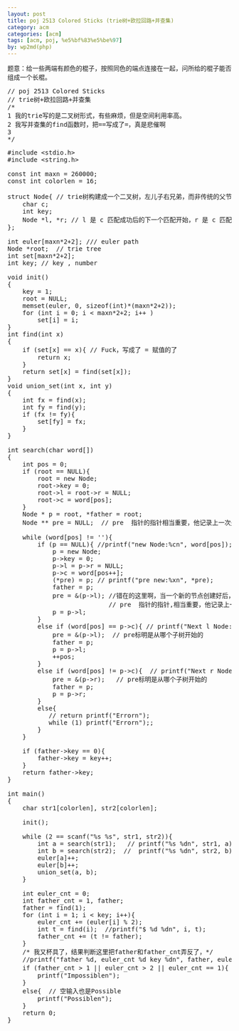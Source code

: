 ```yaml
---
layout: post
title: poj 2513 Colored Sticks (trie树+欧拉回路+并查集)
category: acm
categories: [acm]
tags: [acm, poj, %e5%bf%83%e5%be%97]
by: wp2md(php)
---
```


题意：给一些两端有颜色的棍子，按照同色的端点连接在一起，问所给的棍子能否组成一个长棍。
<pre>// poj 2513 Colored Sticks
// trie树+欧拉回路+并查集
/*
1 我的trie写的是二叉树形式，有些麻烦，但是空间利用率高。
2 我写并查集的find函数时，把==写成了=，真是悲催啊
3
*/</pre>
<!--more-->
<pre>#include &lt;stdio.h&gt;
#include &lt;string.h&gt;

const int maxn = 260000;
const int colorlen = 16;

struct Node{ // trie树构建成一个二叉树，左儿子右兄弟，而非传统的父节点含26个子树的树，不过我觉得这也不像二叉树了，不信你把父节点连同他的右子树以及右子树的右子树放在一条直线上看一下
    char c;
    int key;
    Node *l, *r; // l 是 c 匹配成功后的下一个匹配开始，r 是 c 匹配失败后下一个匹配的字符
};

int euler[maxn*2+2]; /// euler path
Node *root;  // trie tree
int set[maxn*2+2];
int key; // key , number

void init()
{
    key = 1;
    root = NULL;
    memset(euler, 0, sizeof(int)*(maxn*2+2));
    for (int i = 0; i &lt; maxn*2+2; i++ )
        set[i] = i;
}
int find(int x)
{
    if (set[x] == x){ // Fuck，写成了 = 赋值的了
        return x;
    }
    return set[x] = find(set[x]);
}
void union_set(int x, int y)
{
    int fx = find(x);
    int fy = find(y);
    if (fx != fy){
        set[fy] = fx;
    }
}

int search(char word[])
{
    int pos = 0;
    if (root == NULL){
        root = new Node;
        root-&gt;key = 0;
        root-&gt;l = root-&gt;r = NULL;
        root-&gt;c = word[pos];
    }
    Node * p = root, *father = root;
    Node ** pre = NULL;  // pre  指针的指针相当重要，他记录上一次是从父亲的哪个子树开始的,

    while (word[pos] != ''){
        if (p == NULL){ //printf("new Node:%cn", word[pos]);
            p = new Node;
            p-&gt;key = 0;
            p-&gt;l = p-&gt;r = NULL;
            p-&gt;c = word[pos++];
            (*pre) = p; // printf("pre new:%xn", *pre);
            father = p;
            pre = &amp;(p-&gt;l); //错在的这里啊，当一个新的节点创建好后，就应该从下一个节点，即左子树开始检测，则记录相应位置的pre也要更改
                           // pre  指针的指针,相当重要，他记录上一次是从父亲的哪个子树开始的
            p = p-&gt;l;
        }
        else if (word[pos] == p-&gt;c){ // printf("Next l Node:%cn", word[pos]);
            pre = &amp;(p-&gt;l);  // pre标明是从哪个子树开始的
            father = p;
            p = p-&gt;l;
            ++pos;
        }
        else if (word[pos] != p-&gt;c){  // printf("Next r Node:%c  %cn", word[pos], p-&gt;c);
            pre = &amp;(p-&gt;r);   // pre标明是从哪个子树开始的
            father = p;
            p = p-&gt;r;
        }
        else{
           // return printf("Errorn");
           while (1) printf("Errorn");;
        }
    }

    if (father-&gt;key == 0){
        father-&gt;key = key++;
    }
    return father-&gt;key;
}

int main()
{
    char str1[colorlen], str2[colorlen];

    init();

    while (2 == scanf("%s %s", str1, str2)){
        int a = search(str1);   // printf("%s %dn", str1, a);
        int b = search(str2);  //  printf("%s %dn", str2, b);
        euler[a]++;
        euler[b]++;
        union_set(a, b);
    }

    int euler_cnt = 0;
    int father_cnt = 1, father;
    father = find(1);
    for (int i = 1; i &lt; key; i++){
        euler_cnt += (euler[i] % 2);
        int t = find(i);  //printf("$ %d %dn", i, t);
        father_cnt += (t != father);
    }
    /* 我又杯具了，结果判断这里把father和father_cnt弄反了，*/
    //printf("father %d, euler_cnt %d key %dn", father, euler_cnt, key);
    if (father_cnt &gt; 1 || euler_cnt &gt; 2 || euler_cnt == 1){ // 这个输出答案的时候也出错了，逻辑啊
        printf("Impossiblen");
    }
    else{  // 空输入也是Possible
        printf("Possiblen");
    }
    return 0;
}</pre>
